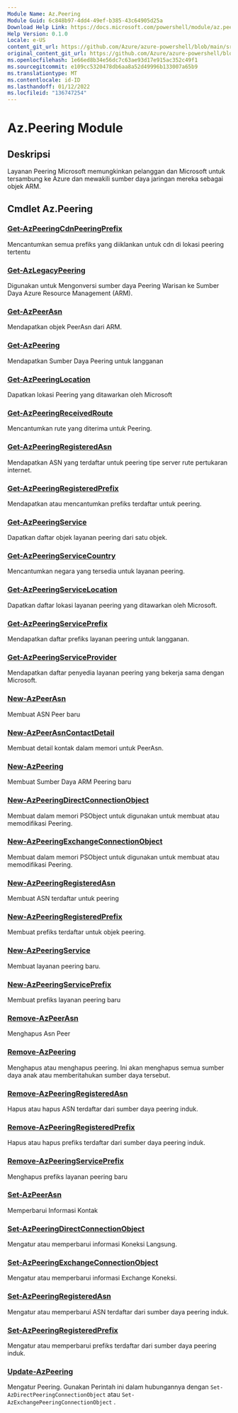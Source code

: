 ```yaml
---
Module Name: Az.Peering
Module Guid: 6c848b97-4dd4-49ef-b385-43c64905d25a
Download Help Link: https://docs.microsoft.com/powershell/module/az.peering.md
Help Version: 0.1.0
Locale: e-US
content_git_url: https://github.com/Azure/azure-powershell/blob/main/src/Peering/Peering/help/Az.Peering.md
original_content_git_url: https://github.com/Azure/azure-powershell/blob/main/src/Peering/Peering/help/Az.Peering.md
ms.openlocfilehash: 1e66ed8b34e56dc7c63ae93d17e915ac352c49f1
ms.sourcegitcommit: e109cc5320478db6aa8a52d49996b133007a65b9
ms.translationtype: MT
ms.contentlocale: id-ID
ms.lasthandoff: 01/12/2022
ms.locfileid: "136747254"
---
```

# Az.Peering Module
## Deskripsi
Layanan Peering Microsoft memungkinkan pelanggan dan Microsoft untuk tersambung ke Azure dan mewakili sumber daya jaringan mereka sebagai objek ARM.

## Cmdlet Az.Peering
### [Get-AzPeeringCdnPeeringPrefix](Get-AzPeeringCdnPeeringPrefix.md)
Mencantumkan semua prefiks yang diiklankan untuk cdn di lokasi peering tertentu

### [Get-AzLegacyPeering](Get-AzLegacyPeering.md)
Digunakan untuk Mengonversi sumber daya Peering Warisan ke Sumber Daya Azure Resource Management (ARM). 

### [Get-AzPeerAsn](Get-AzPeerAsn.md)
Mendapatkan objek PeerAsn dari ARM.

### [Get-AzPeering](Get-AzPeering.md)
Mendapatkan Sumber Daya Peering untuk langganan

### [Get-AzPeeringLocation](Get-AzPeeringLocation.md)
Dapatkan lokasi Peering yang ditawarkan oleh Microsoft

### [Get-AzPeeringReceivedRoute](Get-AzPeeringReceivedRoute.md)
Mencantumkan rute yang diterima untuk Peering.

### [Get-AzPeeringRegisteredAsn](Get-AzPeeringRegisteredAsn.md)
Mendapatkan ASN yang terdaftar untuk peering tipe server rute pertukaran internet.

### [Get-AzPeeringRegisteredPrefix](Get-AzPeeringRegisteredPrefix.md)
Mendapatkan atau mencantumkan prefiks terdaftar untuk peering.

### [Get-AzPeeringService](Get-AzPeeringService.md)
Dapatkan daftar objek layanan peering dari satu objek.

### [Get-AzPeeringServiceCountry](Get-AzPeeringServiceCountry.md)
Mencantumkan negara yang tersedia untuk layanan peering.

### [Get-AzPeeringServiceLocation](Get-AzPeeringServiceLocation.md)
Dapatkan daftar lokasi layanan peering yang ditawarkan oleh Microsoft.

### [Get-AzPeeringServicePrefix](Get-AzPeeringServicePrefix.md)
Mendapatkan daftar prefiks layanan peering untuk langganan.

### [Get-AzPeeringServiceProvider](Get-AzPeeringServiceProvider.md)
Mendapatkan daftar penyedia layanan peering yang bekerja sama dengan Microsoft.

### [New-AzPeerAsn](New-AzPeerAsn.md)
Membuat ASN Peer baru 

### [New-AzPeerAsnContactDetail](New-AzPeerAsnContactDetail.md)
Membuat detail kontak dalam memori untuk PeerAsn. 

### [New-AzPeering](New-AzPeering.md)
Membuat Sumber Daya ARM Peering baru

### [New-AzPeeringDirectConnectionObject](New-AzPeeringDirectConnectionObject.md)
Membuat dalam memori PSObject untuk digunakan untuk membuat atau memodifikasi Peering.

### [New-AzPeeringExchangeConnectionObject](New-AzPeeringExchangeConnectionObject.md)
Membuat dalam memori PSObject untuk digunakan untuk membuat atau memodifikasi Peering.

### [New-AzPeeringRegisteredAsn](New-AzPeeringRegisteredAsn.md)
Membuat ASN terdaftar untuk peering

### [New-AzPeeringRegisteredPrefix](New-AzPeeringRegisteredPrefix.md)
Membuat prefiks terdaftar untuk objek peering.

### [New-AzPeeringService](New-AzPeeringService.md)
Membuat layanan peering baru.

### [New-AzPeeringServicePrefix](New-AzPeeringServicePrefix.md)
Membuat prefiks layanan peering baru

### [Remove-AzPeerAsn](Remove-AzPeerAsn.md)
Menghapus Asn Peer

### [Remove-AzPeering](Remove-AzPeering.md)
Menghapus atau menghapus peering. Ini akan menghapus semua sumber daya anak atau memberitahukan sumber daya tersebut.

### [Remove-AzPeeringRegisteredAsn](Remove-AzPeeringRegisteredAsn.md)
Hapus atau hapus ASN terdaftar dari sumber daya peering induk.

### [Remove-AzPeeringRegisteredPrefix](Remove-AzPeeringRegisteredPrefix.md)
Hapus atau hapus prefiks terdaftar dari sumber daya peering induk.

### [Remove-AzPeeringServicePrefix](Remove-AzPeeringServicePrefix.md)
Menghapus prefiks layanan peering baru

### [Set-AzPeerAsn](Set-AzPeerAsn.md)
Memperbarui Informasi Kontak

### [Set-AzPeeringDirectConnectionObject](Set-AzPeeringDirectConnectionObject.md)
Mengatur atau memperbarui informasi Koneksi Langsung. 

### [Set-AzPeeringExchangeConnectionObject](Set-AzPeeringExchangeConnectionObject.md)
Mengatur atau memperbarui informasi Exchange Koneksi. 

### [Set-AzPeeringRegisteredAsn](Set-AzPeeringRegisteredAsn.md)
Mengatur atau memperbarui ASN terdaftar dari sumber daya peering induk.

### [Set-AzPeeringRegisteredPrefix](Set-AzPeeringRegisteredPrefix.md)
Mengatur atau memperbarui prefiks terdaftar dari sumber daya peering induk.

### [Update-AzPeering](Update-AzPeering.md)
Mengatur Peering. Gunakan Perintah ini dalam hubungannya dengan `Set-AzDirectPeeringConnectionObject` atau `Set-AzExchangePeeringConnectionObject` .

